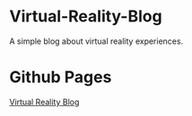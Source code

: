 # Virtual-Reality-Blog
A simple blog about virtual reality experiences.

# Github Pages
[Virtual Reality Blog](https://hamadrial.github.io/Virtual-Reality-Blog/)
